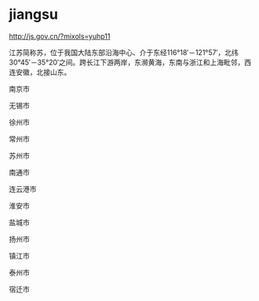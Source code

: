 # jiangsu

http://js.gov.cn/?mixols=yuhp11

江苏简称苏，位于我国大陆东部沿海中心、介于东经116°18′－121°57′，北纬30°45′－35°20′之间。跨长江下游两岸，东濒黄海，东南与浙江和上海毗邻，西连安徽，北接山东。

南京市

无锡市

徐州市

常州市

苏州市

南通市

连云港市

淮安市

盐城市

扬州市

镇江市

泰州市

宿迁市